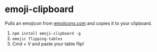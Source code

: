 # emoji-clipboard

Pulls an emojicon from [emojicons.com](http://emojicons.com) and copies it to your clipboard.

1. `npm install emoji-clipboard -g`
2. `emojic flipping-tables`
3. Cmd + V and paste your table flip!
